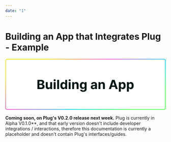 ```yaml
---
date: "1"
---
```

# Building an App that Integrates Plug - Example

![](imgs/app.png)

**Coming soon, on Plug's V0.2.0 release next week.** Plug is currently in Alpha V0.1.0**, and that early version doesn't include developer integrations / interactions, therefore this documentation is currently a placeholder and doesn't contain Plug's interfaces/guides.


